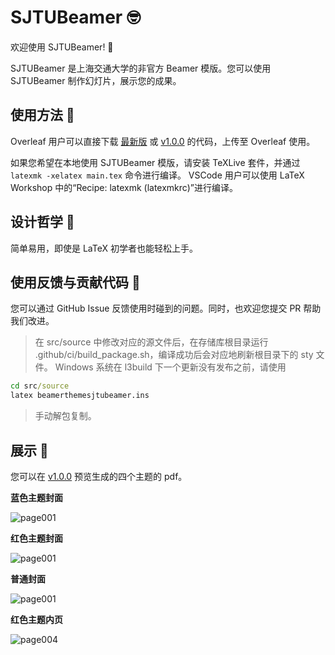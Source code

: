 # SJTUBeamer 🤓

欢迎使用 SJTUBeamer! 🥳

SJTUBeamer 是上海交通大学的非官方 Beamer 模版。您可以使用 SJTUBeamer 制作幻灯片，展示您的成果。

## 使用方法 🧰

Overleaf 用户可以直接下载 [最新版](https://github.com/sjtug/SJTUBeamer/archive/refs/heads/main.zip) 或 
[v1.0.0](https://github.com/sjtug/SJTUBeamer/releases/tag/v1.0.0) 的代码，上传至 Overleaf 使用。

如果您希望在本地使用 SJTUBeamer 模版，请安装 TeXLive 套件，并通过 `latexmk -xelatex main.tex` 命令进行编译。
VSCode 用户可以使用 LaTeX Workshop 中的“Recipe: latexmk (latexmkrc)”进行编译。

## 设计哲学 💭

简单易用，即使是 LaTeX 初学者也能轻松上手。

## 使用反馈与贡献代码 👷

您可以通过 GitHub Issue 反馈使用时碰到的问题。同时，也欢迎您提交 PR 帮助我们改进。

> 在 src/source 中修改对应的源文件后，在存储库根目录运行 .github/ci/build_package.sh，编译成功后会对应地刷新根目录下的 sty 文件。
> Windows 系统在 l3build 下一个更新没有发布之前，请使用
```cmd
cd src/source
latex beamerthemesjtubeamer.ins
```
> 手动解包复制。

## 展示 🧐

您可以在 [v1.0.0](https://github.com/sjtug/SJTUBeamer/releases/tag/v1.0.0) 预览生成的四个主题的 pdf。

**蓝色主题封面**

![page001](https://user-images.githubusercontent.com/4198311/119085675-be619a80-ba36-11eb-878f-609b2882dc35.png)

**红色主题封面**

![page001](https://user-images.githubusercontent.com/4198311/119085697-c7526c00-ba36-11eb-8a70-296f8f36c2d6.png)

**普通封面**

![page001](https://user-images.githubusercontent.com/4198311/118810621-aa0a8a00-b8de-11eb-907e-6342c156ea53.png)

**红色主题内页**

![page004](https://user-images.githubusercontent.com/4198311/118810609-a70f9980-b8de-11eb-84b3-68918c905817.png)
